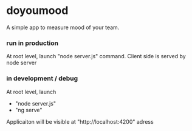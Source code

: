# doyoumood
A simple app to measure mood of your team.

### run in production

At root level, launch "node server.js" command.
Client side is served by node server

### in development / debug

At root level, launch 
  - "node server.js" 
  - "ng serve"

Applicaiton will be visible at "http://localhost:4200" adress
